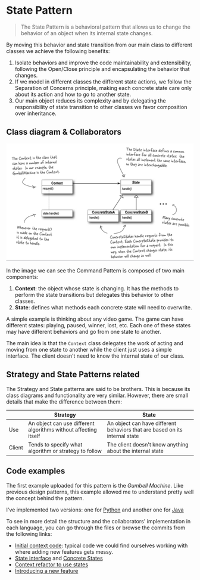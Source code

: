 # State Pattern

> The State Pattern is a behavioral pattern that allows us to change the behavior of an object when its internal state changes.

By moving this behavior and state transition from our main class to different classes we achieve the following benefits:
1. Isolate behaviors and improve the code maintainability and extensibility, following the Open/Close principle and encapsulating the behavior that changes.
2. If we model in different classes the different state actions, we follow the Separation of Concerns principle, making each concrete state care only about its action and how to go to another state.
3. Our main object reduces its complexity and by delegating the responsibility of state transition to other classes we favor composition over inheritance. 

## Class diagram & Collaborators

![State Pattern class diagram](/assets/images/state_pattern_class_diagram.png "Extracted from Head First Design Patterns book")

In the image we can see the Command Pattern is composed of two main components:
1. **Context**: the object whose state is changing. It has the methods to perform the state transitions but delegates this behavior to other classes.
2. **State**: defines what methods each concrete state will need to overwrite.

A simple example is thinking about any video game. The game can have different states: playing, paused, winner, lost, etc. Each one of these states may have different behaviors and go from one state to another.

The main idea is that the `Context` class delegates the work of acting and moving from one state to another while the client just uses a simple interface. The client doesn't need to know the internal state of our class.

## Strategy and State Patterns related

The Strategy and State patterns are said to be brothers. This is because its class diagrams and functionality are very similar. However, there are small details that make the difference between them:

| | Strategy | State |
| ---- | ----- | ----- |
| Use | An object can use different algorithms without affecting itself | An object can have different behaviors that are based on its internal state |
| Client | Tends to specify what algorithm or strategy to follow | The client doesn't know anything about the internal state |

## Code examples

The first example uploaded for this pattern is the _Gumbell Machine_. Like previous design patterns, this example allowed me to understand pretty well the concept behind the pattern.

I've implemented two versions: one for [Python](https://github.com/dimanu-py/design-patterns/tree/main/state_pattern/python/1-gumball-machine) and another one for [Java](https://github.com/dimanu-py/design-patterns/tree/main/state_pattern/java/1-gumball-machine)

To see in more detail the structure and the collaborators' implementation in each language, you can go through the files or browse the commits from the following links:

- [Initial context code](https://github.com/dimanu-py/design-patterns/commit/9c1d258a49cf02bc2f1bc57e7b2862e5c8aded5b): typical code we could find ourselves working with where adding new features gets messy.
- [State interface](https://github.com/dimanu-py/design-patterns/commit/36a2256a3d31e205c5a0f67e0fdb991673047da8) and [Concrete States](https://github.com/dimanu-py/design-patterns/commit/27aa904ad37b5b9bb267279b48efcbed96bcd204)
- [Context refactor to use states](https://github.com/dimanu-py/design-patterns/commit/53560233dea9e6026243c6328d6027e9475df13c)
- [Introducing a new feature](https://github.com/dimanu-py/design-patterns/commit/637d78dd2c56a36307507a06dd275d0d2f9ab84c)
